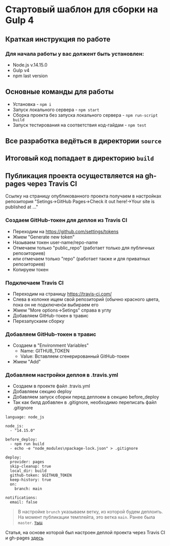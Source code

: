 # Стартовый шаблон для сборки на Gulp 4 

## Краткая инструкция по работе
### Для начала работы у вас должент быть установлен:
* Node.js v.14.15.0
* Gulp v4
* npm last version

## Основные команды для работы
* Установка - `npm i`
* Запуск локального сервера - `npm start`
* Сборка проекта без запуска локального сервера - `npm run-script build`
* Запуск тестирования на соответствия код-гайдам - `npm test`

## Все разработка ведёться в директории `source`
## Итоговый код попадает в директорию `build`

## Публикация проекта осуществляется на gh-pages через Travis CI
Ссылку на страницу опубликованного проекта получаем в настройках репозитория "Setings->GitHub Pages->Check it out here!->Your site is published at ..."

### Создаем GitHub-токен для деплоя из Travis CI
* Переходим на https://github.com/settings/tokens
* Жмем "Generate new token"
* Называем токен user-name/repo-name
* Отмечаем только "public_repo" (работает только для публичных репозиториев)
* или отмечаем только "repo" (работает также и для приватных репозиториев)
* Копируем токен

### Подключаем Travis CI
* Переходим на страницу https://travis-ci.com/ 
* Слева в колонке ищем свой репозиторий (обычно красного цвета, пока он не подключен)и выбираем его
* Жмем "More options->Setings" справа в углу
* Добавляем GitHub-токен в травис
* Перезапускаем сборку

### Добавляем GitHub-токен в травис
* Создаем в "Environment Variables"
  * Name: GITHUB_TOKEN
  * Value: Вставляем сгенерированный GitHub-токен
* Жмем "Add"

### Добавляем настройки деплоя в .travis.yml
* Создаем в проекте файл .travis.yml
* Добавляем секцию deploy
* Добавляем запуск сборки перед деплоем в секцию before_deploy
* Так как билд добавлен в .gitignore, необходимо переписать файл .gitignore

```
language: node_js

node_js:
  - "14.15.0"

before_deploy:
  - npm run build
  - echo -e "node_modules\npackage-lock.json" > .gitignore

deploy:
  provider: pages
  skip-cleanup: true
  local_dir: build
  github-token: $GITHUB_TOKEN
  keep-history: true
  on:
    branch: main

notifications:
  email: false
```
> В настройке `brunch` указываем ветку, из которой будем деплоить. На момент публикации темплейта, это ветка `main`. Ранее была `master`. [тыц](https://habr.com/ru/news/t/506876/)

Статья, на основе которой был настроен деплой проекта через Travis CI и gh-pages [здесь](https://vovanr.com/posts/deploy-gh-pages-with-travis-ci/)
